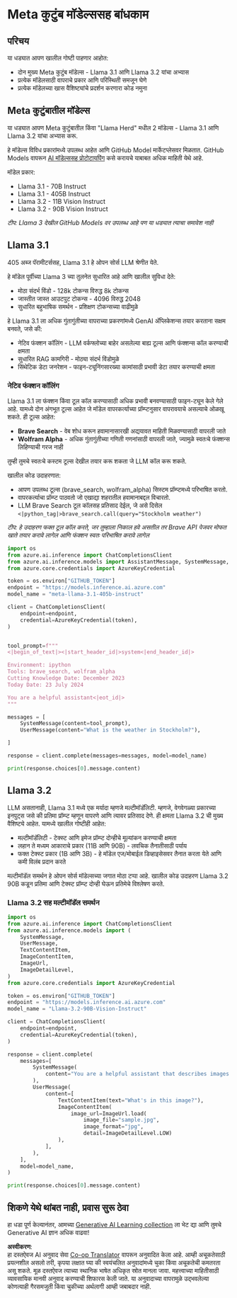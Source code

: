 <!--
CO_OP_TRANSLATOR_METADATA:
{
  "original_hash": "4c2a0b0c738b649ef049fb99a23be661",
  "translation_date": "2025-07-09T19:08:22+00:00",
  "source_file": "21-meta/README.md",
  "language_code": "mr"
}
-->
# Meta कुटुंब मॉडेल्ससह बांधकाम

## परिचय

या धड्यात आपण खालील गोष्टी पाहणार आहोत:

- दोन मुख्य Meta कुटुंब मॉडेल्स - Llama 3.1 आणि Llama 3.2 यांचा अभ्यास
- प्रत्येक मॉडेलसाठी वापराचे प्रकार आणि परिस्थिती समजून घेणे
- प्रत्येक मॉडेलच्या खास वैशिष्ट्यांचे प्रदर्शन करणारा कोड नमुना

## Meta कुटुंबातील मॉडेल्स

या धड्यात आपण Meta कुटुंबातील किंवा "Llama Herd" मधील 2 मॉडेल्स - Llama 3.1 आणि Llama 3.2 यांचा अभ्यास करू.

हे मॉडेल्स विविध प्रकारांमध्ये उपलब्ध आहेत आणि GitHub Model मार्केटप्लेसवर मिळतात. GitHub Models वापरून [AI मॉडेल्ससह प्रोटोटायपिंग](https://docs.github.com/en/github-models/prototyping-with-ai-models?WT.mc_id=academic-105485-koreyst) कसे करायचे याबाबत अधिक माहिती येथे आहे.

मॉडेल प्रकार:
- Llama 3.1 - 70B Instruct
- Llama 3.1 - 405B Instruct
- Llama 3.2 - 11B Vision Instruct
- Llama 3.2 - 90B Vision Instruct

*टीप: Llama 3 देखील GitHub Models वर उपलब्ध आहे पण या धड्यात त्याचा समावेश नाही*

## Llama 3.1

405 अब्ज पॅरामीटर्ससह, Llama 3.1 हे ओपन सोर्स LLM श्रेणीत येते.

हे मॉडेल पूर्वीच्या Llama 3 च्या तुलनेत सुधारित आहे आणि खालील सुविधा देते:

- मोठा संदर्भ विंडो - 128k टोकन्स विरुद्ध 8k टोकन्स
- जास्तीत जास्त आउटपुट टोकन्स - 4096 विरुद्ध 2048
- सुधारित बहुभाषिक समर्थन - प्रशिक्षण टोकन्सच्या वाढीमुळे

हे Llama 3.1 ला अधिक गुंतागुंतीच्या वापराच्या प्रकरणांमध्ये GenAI अ‍ॅप्लिकेशन्स तयार करताना सक्षम बनवते, जसे की:
- नेटिव फंक्शन कॉलिंग - LLM वर्कफ्लोच्या बाहेर असलेल्या बाह्य टूल्स आणि फंक्शन्स कॉल करण्याची क्षमता
- सुधारित RAG कामगिरी - मोठ्या संदर्भ विंडोमुळे
- सिंथेटिक डेटा जनरेशन - फाइन-ट्यूनिंगसारख्या कामांसाठी प्रभावी डेटा तयार करण्याची क्षमता

### नेटिव फंक्शन कॉलिंग

Llama 3.1 ला फंक्शन किंवा टूल कॉल करण्यासाठी अधिक प्रभावी बनवण्यासाठी फाइन-ट्यून केले गेले आहे. यामध्ये दोन अंगभूत टूल्स आहेत जे मॉडेल वापरकर्त्याच्या प्रॉम्प्टनुसार वापरावयाचे असल्याचे ओळखू शकते. ही टूल्स आहेत:

- **Brave Search** - वेब शोध करून हवामानासारखी अद्ययावत माहिती मिळवण्यासाठी वापरली जाते
- **Wolfram Alpha** - अधिक गुंतागुंतीच्या गणिती गणनांसाठी वापरली जाते, ज्यामुळे स्वतःचे फंक्शन्स लिहिण्याची गरज नाही

तुम्ही तुमचे स्वतःचे कस्टम टूल्स देखील तयार करू शकता जे LLM कॉल करू शकते.

खालील कोड उदाहरणात:

- आपण उपलब्ध टूल्स (brave_search, wolfram_alpha) सिस्टम प्रॉम्प्टमध्ये परिभाषित करतो.
- वापरकर्त्याचा प्रॉम्प्ट पाठवतो जो एखाद्या शहरातील हवामानाबद्दल विचारतो.
- LLM Brave Search टूल कॉलसह प्रतिसाद देईल, जे असे दिसेल `<|python_tag|>brave_search.call(query="Stockholm weather")`

*टीप: हे उदाहरण फक्त टूल कॉल करते, जर तुम्हाला निकाल हवे असतील तर Brave API पेजवर मोफत खाते तयार करावे लागेल आणि फंक्शन स्वतः परिभाषित करावे लागेल*

```python 
import os
from azure.ai.inference import ChatCompletionsClient
from azure.ai.inference.models import AssistantMessage, SystemMessage, UserMessage
from azure.core.credentials import AzureKeyCredential

token = os.environ["GITHUB_TOKEN"]
endpoint = "https://models.inference.ai.azure.com"
model_name = "meta-llama-3.1-405b-instruct"

client = ChatCompletionsClient(
    endpoint=endpoint,
    credential=AzureKeyCredential(token),
)


tool_prompt=f"""
<|begin_of_text|><|start_header_id|>system<|end_header_id|>

Environment: ipython
Tools: brave_search, wolfram_alpha
Cutting Knowledge Date: December 2023
Today Date: 23 July 2024

You are a helpful assistant<|eot_id|>
"""

messages = [
    SystemMessage(content=tool_prompt),
    UserMessage(content="What is the weather in Stockholm?"),

]

response = client.complete(messages=messages, model=model_name)

print(response.choices[0].message.content)
```

## Llama 3.2

LLM असतानाही, Llama 3.1 मध्ये एक मर्यादा म्हणजे मल्टीमॉडॅलिटी. म्हणजे, वेगवेगळ्या प्रकारच्या इनपुट्स जसे की प्रतिमा प्रॉम्प्ट म्हणून वापरणे आणि त्यावर प्रतिसाद देणे. ही क्षमता Llama 3.2 ची मुख्य वैशिष्ट्ये आहेत. यामध्ये खालील गोष्टीही आहेत:

- मल्टीमॉडॅलिटी - टेक्स्ट आणि इमेज प्रॉम्प्ट दोन्हीचे मूल्यांकन करण्याची क्षमता
- लहान ते मध्यम आकाराचे प्रकार (11B आणि 90B) - लवचिक तैनातीसाठी पर्याय
- फक्त टेक्स्ट प्रकार (1B आणि 3B) - हे मॉडेल एज/मोबाईल डिव्हाइसेसवर तैनात करता येते आणि कमी विलंब प्रदान करते

मल्टीमॉडॅल समर्थन हे ओपन सोर्स मॉडेल्सच्या जगात मोठा टप्पा आहे. खालील कोड उदाहरण Llama 3.2 90B कडून प्रतिमा आणि टेक्स्ट प्रॉम्प्ट दोन्ही घेऊन प्रतिमेचे विश्लेषण करते.

### Llama 3.2 सह मल्टीमॉडॅल समर्थन

```python 
import os
from azure.ai.inference import ChatCompletionsClient
from azure.ai.inference.models import (
    SystemMessage,
    UserMessage,
    TextContentItem,
    ImageContentItem,
    ImageUrl,
    ImageDetailLevel,
)
from azure.core.credentials import AzureKeyCredential

token = os.environ["GITHUB_TOKEN"]
endpoint = "https://models.inference.ai.azure.com"
model_name = "Llama-3.2-90B-Vision-Instruct"

client = ChatCompletionsClient(
    endpoint=endpoint,
    credential=AzureKeyCredential(token),
)

response = client.complete(
    messages=[
        SystemMessage(
            content="You are a helpful assistant that describes images in details."
        ),
        UserMessage(
            content=[
                TextContentItem(text="What's in this image?"),
                ImageContentItem(
                    image_url=ImageUrl.load(
                        image_file="sample.jpg",
                        image_format="jpg",
                        detail=ImageDetailLevel.LOW)
                ),
            ],
        ),
    ],
    model=model_name,
)

print(response.choices[0].message.content)
```

## शिकणे येथे थांबत नाही, प्रवास सुरू ठेवा

हा धडा पूर्ण केल्यानंतर, आमच्या [Generative AI Learning collection](https://aka.ms/genai-collection?WT.mc_id=academic-105485-koreyst) ला भेट द्या आणि तुमचे Generative AI ज्ञान अधिक वाढवा!

**अस्वीकरण**:  
हा दस्तऐवज AI अनुवाद सेवा [Co-op Translator](https://github.com/Azure/co-op-translator) वापरून अनुवादित केला आहे. आम्ही अचूकतेसाठी प्रयत्नशील असलो तरी, कृपया लक्षात घ्या की स्वयंचलित अनुवादांमध्ये चुका किंवा अचूकतेची कमतरता असू शकते. मूळ दस्तऐवज त्याच्या स्थानिक भाषेत अधिकृत स्रोत मानला जावा. महत्त्वाच्या माहितीसाठी व्यावसायिक मानवी अनुवाद करण्याची शिफारस केली जाते. या अनुवादाच्या वापरामुळे उद्भवलेल्या कोणत्याही गैरसमजुती किंवा चुकीच्या अर्थलागी आम्ही जबाबदार नाही.